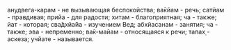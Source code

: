 анудвега-карам - не вызывающая беспокойства; ва̄кйам - речь; сатйам - правдивая; прийа - для радости; хитам - благоприятная; ча - также; йат - которая; сва̄дхйа̄йа - изучением Вед; абхйасанам - занятия; ча - также; эва - непременно; ва̄к-майам - относящаяся к речи; тапах̣ - аскеза; учйате - называется.